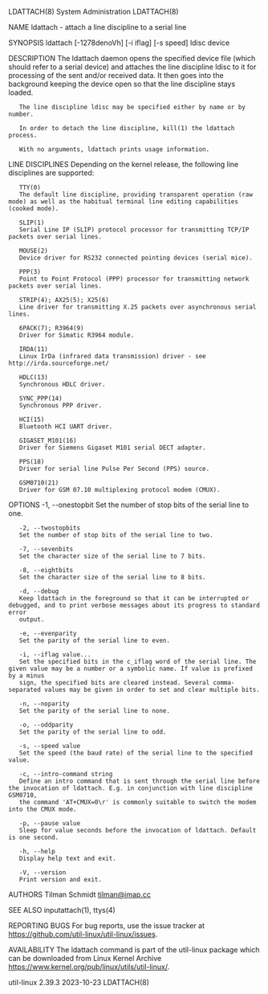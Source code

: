 LDATTACH(8)							     System Administration							   LDATTACH(8)

NAME
       ldattach - attach a line discipline to a serial line

SYNOPSIS
       ldattach [-1278denoVh] [-i iflag] [-s speed] ldisc device

DESCRIPTION
       The ldattach daemon opens the specified device file (which should refer to a serial device) and attaches the line discipline ldisc to it for processing
       of the sent and/or received data. It then goes into the background keeping the device open so that the line discipline stays loaded.

       The line discipline ldisc may be specified either by name or by number.

       In order to detach the line discipline, kill(1) the ldattach process.

       With no arguments, ldattach prints usage information.

LINE DISCIPLINES
       Depending on the kernel release, the following line disciplines are supported:

       TTY(0)
	   The default line discipline, providing transparent operation (raw mode) as well as the habitual terminal line editing capabilities (cooked mode).

       SLIP(1)
	   Serial Line IP (SLIP) protocol processor for transmitting TCP/IP packets over serial lines.

       MOUSE(2)
	   Device driver for RS232 connected pointing devices (serial mice).

       PPP(3)
	   Point to Point Protocol (PPP) processor for transmitting network packets over serial lines.

       STRIP(4); AX25(5); X25(6)
	   Line driver for transmitting X.25 packets over asynchronous serial lines.

       6PACK(7); R3964(9)
	   Driver for Simatic R3964 module.

       IRDA(11)
	   Linux IrDa (infrared data transmission) driver - see http://irda.sourceforge.net/

       HDLC(13)
	   Synchronous HDLC driver.

       SYNC_PPP(14)
	   Synchronous PPP driver.

       HCI(15)
	   Bluetooth HCI UART driver.

       GIGASET_M101(16)
	   Driver for Siemens Gigaset M101 serial DECT adapter.

       PPS(18)
	   Driver for serial line Pulse Per Second (PPS) source.

       GSM0710(21)
	   Driver for GSM 07.10 multiplexing protocol modem (CMUX).

OPTIONS
       -1, --onestopbit
	   Set the number of stop bits of the serial line to one.

       -2, --twostopbits
	   Set the number of stop bits of the serial line to two.

       -7, --sevenbits
	   Set the character size of the serial line to 7 bits.

       -8, --eightbits
	   Set the character size of the serial line to 8 bits.

       -d, --debug
	   Keep ldattach in the foreground so that it can be interrupted or debugged, and to print verbose messages about its progress to standard error
	   output.

       -e, --evenparity
	   Set the parity of the serial line to even.

       -i, --iflag value...
	   Set the specified bits in the c_iflag word of the serial line. The given value may be a number or a symbolic name. If value is prefixed by a minus
	   sign, the specified bits are cleared instead. Several comma-separated values may be given in order to set and clear multiple bits.

       -n, --noparity
	   Set the parity of the serial line to none.

       -o, --oddparity
	   Set the parity of the serial line to odd.

       -s, --speed value
	   Set the speed (the baud rate) of the serial line to the specified value.

       -c, --intro-command string
	   Define an intro command that is sent through the serial line before the invocation of ldattach. E.g. in conjunction with line discipline GSM0710,
	   the command 'AT+CMUX=0\r' is commonly suitable to switch the modem into the CMUX mode.

       -p, --pause value
	   Sleep for value seconds before the invocation of ldattach. Default is one second.

       -h, --help
	   Display help text and exit.

       -V, --version
	   Print version and exit.

AUTHORS
       Tilman Schmidt <tilman@imap.cc>

SEE ALSO
       inputattach(1), ttys(4)

REPORTING BUGS
       For bug reports, use the issue tracker at https://github.com/util-linux/util-linux/issues.

AVAILABILITY
       The ldattach command is part of the util-linux package which can be downloaded from Linux Kernel Archive
       <https://www.kernel.org/pub/linux/utils/util-linux/>.

util-linux 2.39.3							  2023-10-23								   LDATTACH(8)
